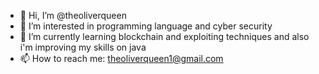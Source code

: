 - 👋 Hi, I’m @theoliverqueen
- 👀 I’m interested in programming language and cyber security
- 🌱 I’m currently learning blockchain and exploiting techniques and also i'm improving my skills on java
- 📫 How to reach me: theoliverqueen1@gmail.com

